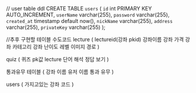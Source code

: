 // user table ddl
CREATE TABLE `users` (
`id` int PRIMARY KEY AUTO_INCREMENT,
`userName` varchar(255),
`password` varchar(255),
`created_at` timestamp default now(),
`nickName` varchar(255),
`address` varchar(255),
`privateKey` varchar(255)
);

//추후 구현할 테이블 수도코드
lecture (
lectureid(강좌 pkid)
강좌이름
강좌 가격
강좌 카테고리
강좌 난이도 레벨
이미지 경로
)

quiz (
퀴즈 pk값
lecture
단어 해석
정답
보기
)

통과유무 테이블 (
강좌 이름
유저 이름
통과 유무
)

users (
가지고있는 강좌 코드
)
